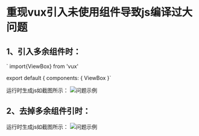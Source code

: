 # 重现vux引入未使用组件导致js编译过大问题
## 1、引入多余组件时：

` import{ViewBox} from 'vux'

export default {
     components: {
        ViewBox
    }`

运行时生成js如截图所示：
![问题示例](https://github.com/cinos1/vuxdemo/blob/master/img/bug.jpg)

## 2、去掉多余组件引时：

运行时生成js如截图所示：
![问题示例](https://github.com/cinos1/vuxdemo/blob/master/img/ok.jpg)